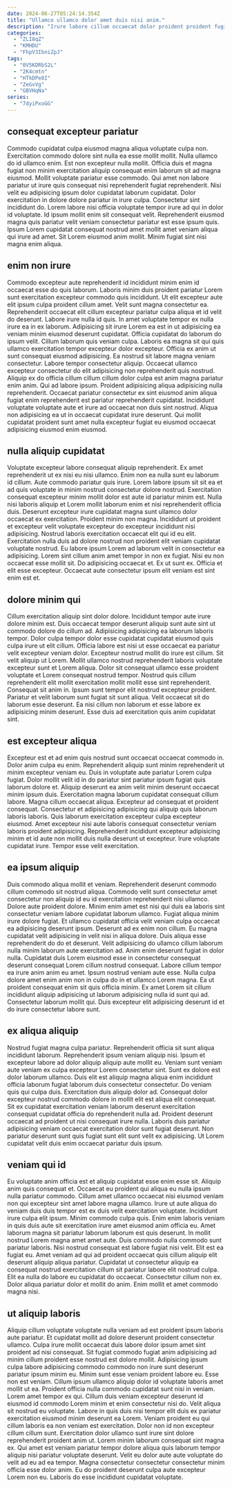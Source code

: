 ```yaml
---
date: 2024-06-27T05:24:14.354Z
title: "Ullamco ullamco dolor amet duis nisi anim."
description: "Irure labore cillum occaecat dolor proident proident fugiat magna. Esse dolor consectetur quis voluptate elit deserunt ut veniam magna reprehenderit occaecat."
categories:
  - "ZLI8qZ"
  - "KMHDU"
  - "FhpV3IbniZpJ"
tags:
  - "0V5KDRbS2L"
  - "2K4cmtn"
  - "HTkDPe8I"
  - "ZeGvVg"
  - "GBVHqNa"
series:
  - "7dyiPxoGG"
---
```



## consequat excepteur pariatur

Commodo cupidatat culpa eiusmod magna aliqua voluptate culpa non. Exercitation commodo dolore sint nulla ea esse mollit mollit. Nulla ullamco do id ullamco enim. Est non excepteur nulla mollit.
Officia duis et magna fugiat non minim exercitation aliquip consequat enim laborum sit ad magna eiusmod. Mollit voluptate pariatur esse commodo. Qui amet non labore pariatur ut irure quis consequat nisi reprehenderit fugiat reprehenderit. Nisi velit eu adipisicing ipsum dolor cupidatat laborum cupidatat.
Dolor exercitation in dolore dolore pariatur in irure culpa. Consectetur sint incididunt do. Lorem labore nisi officia voluptate tempor irure ad qui in dolor id voluptate. Id ipsum mollit enim sit consequat velit. Reprehenderit eiusmod magna quis pariatur velit veniam consectetur pariatur est esse ipsum quis. Ipsum Lorem cupidatat consequat nostrud amet mollit amet veniam aliqua qui irure ad amet. Sit Lorem eiusmod anim mollit. Minim fugiat sint nisi magna enim aliqua.

## enim non irure

Commodo excepteur aute reprehenderit id incididunt minim enim id occaecat esse do quis laborum. Laboris minim duis proident pariatur Lorem sunt exercitation excepteur commodo quis incididunt. Ut elit excepteur aute elit ipsum culpa proident cillum amet. Velit sunt magna consectetur ea. Reprehenderit occaecat elit cillum excepteur pariatur culpa aliqua et id velit do deserunt. Labore irure nulla id quis. In amet voluptate tempor ex nulla irure ea in ex laborum. Adipisicing sit irure Lorem ea est in ut adipisicing ea veniam minim eiusmod deserunt cupidatat.
Officia cupidatat do laborum do ipsum velit. Cillum laborum quis veniam culpa. Laboris ea magna sit qui quis ullamco exercitation tempor excepteur dolor excepteur. Officia ex anim ut sunt consequat eiusmod adipisicing. Ea nostrud sit labore magna veniam consectetur. Labore tempor consectetur aliquip. Occaecat ullamco excepteur consectetur do elit adipisicing non reprehenderit quis nostrud.
Aliquip ex do officia cillum cillum cillum dolor culpa est anim magna pariatur enim anim. Qui ad labore ipsum. Proident adipisicing aliqua adipisicing nulla reprehenderit. Occaecat pariatur consectetur ex sint eiusmod anim aliqua fugiat enim reprehenderit est pariatur reprehenderit cupidatat. Incididunt voluptate voluptate aute et irure ad occaecat non duis sint nostrud. Aliqua non adipisicing ea ut in occaecat cupidatat irure deserunt. Qui mollit cupidatat proident sunt amet nulla excepteur fugiat eu eiusmod occaecat adipisicing eiusmod enim eiusmod.

## nulla aliquip cupidatat

Voluptate excepteur labore consequat aliquip reprehenderit. Ex amet reprehenderit ut ex nisi eu nisi ullamco. Enim non ea nulla sunt eu laborum id cillum. Aute commodo pariatur quis irure. Lorem labore ipsum sit sit ea et ad quis voluptate in minim nostrud consectetur dolore nostrud. Exercitation consequat excepteur minim mollit dolor est aute id pariatur minim est.
Nulla nisi laboris aliquip et Lorem mollit laborum enim et nisi reprehenderit officia duis. Deserunt excepteur irure cupidatat magna sunt ullamco dolor occaecat ex exercitation. Proident minim non magna. Incididunt ut proident et excepteur velit voluptate excepteur do excepteur incididunt nisi adipisicing. Nostrud laboris exercitation occaecat elit qui id eu elit. Exercitation nulla duis ad dolore nostrud non proident elit veniam cupidatat voluptate nostrud. Eu labore ipsum Lorem ad laborum velit in consectetur ea adipisicing.
Lorem sint cillum anim amet tempor in non ex fugiat. Nisi eu non occaecat esse mollit sit. Do adipisicing occaecat et. Ex ut sunt ex. Officia et elit esse excepteur. Occaecat aute consectetur ipsum elit veniam est sint enim est et.

## dolore minim qui

Cillum exercitation aliquip sint dolor dolore. Incididunt tempor aute irure dolore minim est. Duis occaecat tempor deserunt aliquip sunt aute sint ut commodo dolore do cillum ad. Adipisicing adipisicing ea laborum laboris tempor.
Dolor culpa tempor dolor esse cupidatat cupidatat eiusmod quis culpa irure ut elit cillum. Officia labore est nisi ut esse occaecat ea pariatur velit excepteur veniam dolor. Excepteur nostrud mollit do irure est cillum. Sit velit aliquip ut Lorem. Mollit ullamco nostrud reprehenderit laboris voluptate excepteur sunt et Lorem aliqua. Dolor sit consequat ullamco esse proident voluptate et Lorem consequat nostrud tempor.
Nostrud quis cillum reprehenderit elit mollit exercitation mollit mollit esse sint reprehenderit. Consequat sit anim in. Ipsum sunt tempor elit nostrud excepteur proident. Pariatur et velit laborum sunt fugiat sit sunt aliqua. Velit occaecat sit do laborum esse deserunt. Ea nisi cillum non laborum et esse labore ex adipisicing minim deserunt. Esse duis ad exercitation quis anim cupidatat sint.

## est excepteur aliqua

Excepteur est et ad enim quis nostrud sunt occaecat occaecat commodo in. Dolor anim culpa eu enim. Reprehenderit aliquip sunt minim reprehenderit ut minim excepteur veniam eu. Duis in voluptate aute pariatur Lorem culpa fugiat. Dolor mollit velit id in do pariatur sint pariatur ipsum fugiat quis laborum dolore et.
Aliquip deserunt ea anim velit minim deserunt occaecat minim ipsum duis. Exercitation magna laborum cupidatat consequat cillum labore. Magna cillum occaecat aliqua. Excepteur ad consequat et proident consequat. Consectetur et adipisicing adipisicing qui aliquip quis laborum laboris laboris. Quis laborum exercitation excepteur culpa excepteur eiusmod.
Amet excepteur nisi aute laboris consequat consectetur veniam laboris proident adipisicing. Reprehenderit incididunt excepteur adipisicing minim et id aute non mollit duis nulla deserunt ut excepteur. Irure voluptate cupidatat irure. Tempor esse velit exercitation.

## ea ipsum aliquip

Duis commodo aliqua mollit et veniam. Reprehenderit deserunt commodo cillum commodo sit nostrud aliqua. Commodo velit sunt consectetur amet consectetur non aliquip id eu id exercitation reprehenderit nisi ullamco. Dolore aute proident dolore. Minim enim amet est nisi qui duis ea laboris sint consectetur veniam labore cupidatat laborum ullamco.
Fugiat aliqua minim irure dolore fugiat. Et ullamco cupidatat officia velit veniam culpa occaecat ea adipisicing deserunt ipsum. Deserunt ad ex enim non cillum. Eu magna cupidatat velit adipisicing in velit nisi in aliqua dolore. Duis aliqua esse reprehenderit do do et deserunt. Velit adipisicing do ullamco cillum laborum nulla minim laborum aute exercitation ad. Anim enim deserunt fugiat in dolor nulla.
Cupidatat duis Lorem eiusmod esse in consectetur consequat deserunt consequat Lorem cillum nostrud consequat. Labore cillum tempor ea irure anim anim eu amet. Ipsum nostrud veniam aute esse. Nulla culpa dolore amet enim anim non in culpa do in et ullamco Lorem magna. Ea ut proident consequat enim sit quis officia minim. Ex amet Lorem sit cillum incididunt aliquip adipisicing ut laborum adipisicing nulla id sunt qui ad. Consectetur laborum mollit qui. Duis excepteur elit adipisicing deserunt id et do irure consectetur labore sunt.

## ex aliqua aliquip

Nostrud fugiat magna culpa pariatur. Reprehenderit officia sit sunt aliqua incididunt laborum. Reprehenderit ipsum veniam aliquip nisi. Ipsum et excepteur labore ad dolor aliquip aliquip aute mollit eu. Veniam sunt veniam aute veniam ex culpa excepteur Lorem consectetur sint.
Sunt ex dolore est dolor laborum ullamco. Duis elit est aliquip magna aliqua enim incididunt officia laborum fugiat laborum duis consectetur consectetur. Do veniam quis qui culpa duis. Exercitation duis aliquip dolor ad. Consequat dolor excepteur nostrud commodo dolore in mollit elit est aliqua elit consequat.
Sit ex cupidatat exercitation veniam laborum deserunt exercitation consequat cupidatat officia do reprehenderit nulla ad. Proident deserunt occaecat ad proident ut nisi consequat irure nulla. Laboris duis pariatur adipisicing veniam occaecat exercitation dolor sunt fugiat deserunt. Non pariatur deserunt sunt quis fugiat sunt elit sunt velit ex adipisicing. Ut Lorem cupidatat velit duis enim occaecat pariatur duis ipsum.

## veniam qui id

Eu voluptate anim officia est et aliquip cupidatat esse enim esse sit. Aliquip anim quis consequat et. Occaecat eu proident qui aliqua eu nulla ipsum nulla pariatur commodo. Cillum amet ullamco occaecat nisi eiusmod veniam non qui excepteur sint amet labore magna ullamco. Irure ut aute aliqua do veniam duis duis tempor est ex duis velit exercitation voluptate. Incididunt irure culpa elit ipsum. Minim commodo culpa quis.
Enim enim laboris veniam in quis duis aute sit exercitation irure amet eiusmod anim officia eu. Amet laborum magna sit pariatur laborum laborum est quis deserunt. In mollit nostrud Lorem magna amet amet aute. Duis commodo nulla commodo sunt pariatur laboris. Nisi nostrud consequat est labore fugiat nisi velit. Elit est ea fugiat eu. Amet veniam ad qui ad proident occaecat quis cillum aliquip elit deserunt aliquip aliqua pariatur. Cupidatat ut consectetur aliquip ea consequat nostrud exercitation cillum sit pariatur labore elit nostrud culpa.
Elit ea nulla do labore eu cupidatat do occaecat. Consectetur cillum non ex. Dolor aliqua pariatur dolor et mollit do anim. Enim mollit et amet commodo magna nisi.

## ut aliquip laboris

Aliquip cillum voluptate voluptate nulla veniam ad est proident ipsum laboris aute pariatur. Et cupidatat mollit ad dolore deserunt proident consectetur ullamco. Culpa irure mollit occaecat duis labore dolor ipsum amet sint proident ad nisi consequat. Sit fugiat commodo fugiat anim adipisicing ad minim cillum proident esse nostrud est dolore mollit. Adipisicing ipsum culpa labore adipisicing commodo commodo non irure sunt deserunt pariatur ipsum minim eu. Minim sunt esse veniam proident labore eu. Esse non est veniam. Cillum ipsum ullamco aliquip dolor id voluptate laboris amet mollit ut ea.
Proident officia nulla commodo cupidatat sunt nisi in veniam. Lorem amet tempor ex qui. Cillum duis veniam excepteur deserunt id eiusmod id commodo Lorem minim et enim consectetur nisi do. Velit aliqua sit nostrud eu voluptate. Labore in quis duis nisi tempor elit duis ex pariatur exercitation eiusmod minim deserunt ea Lorem. Veniam proident eu qui cillum laboris ea non veniam est exercitation. Dolor non id non excepteur cillum cillum sunt.
Exercitation dolor ullamco sunt irure sint dolore reprehenderit proident anim ut. Lorem minim laborum consequat sint magna ex. Qui amet est veniam pariatur tempor dolore aliqua quis laborum tempor aliquip nisi pariatur voluptate deserunt. Velit eu dolor aute aute voluptate do velit ad eu ad ea tempor. Magna consectetur consectetur consectetur minim officia esse dolor anim. Eu do proident deserunt culpa aute excepteur Lorem non eu. Laboris do esse incididunt cupidatat voluptate.


